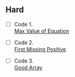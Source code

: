 ## Hard

- [ ] Code 1.  
[Max Value of Equation](https://leetcode.com/problems/max-value-of-equation/)

- [ ] Code 2.  
[First Missing Positive](https://leetcode.com/problems/first-missing-positive/)

- [ ] Code 3.  
[Good Array](https://leetcode.com/problems/check-if-it-is-a-good-array/)
